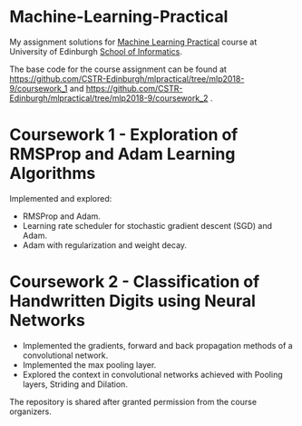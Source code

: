 # Machine-Learning-Practical
My assignment solutions for [Machine Learning Practical](http://www.drps.ed.ac.uk/18-19/dpt/cxinfr11132.htm) course at University of Edinburgh [School of Informatics](http://www.inf.ed.ac.uk).

The base code for the course assignment can be found at https://github.com/CSTR-Edinburgh/mlpractical/tree/mlp2018-9/coursework_1 and https://github.com/CSTR-Edinburgh/mlpractical/tree/mlp2018-9/coursework_2 .

# Coursework 1 -  Exploration of RMSProp and Adam Learning Algorithms 
Implemented and explored:
* RMSProp and Adam.
* Learning rate scheduler for stochastic gradient descent (SGD) and Adam.
* Adam with regularization and weight decay.

# Coursework 2 - Classification of Handwritten Digits using Neural Networks 
* Implemented the gradients, forward and back propagation methods of a convolutional network.
* Implemented the max pooling layer.
* Explored the context in convolutional networks achieved with Pooling layers, Striding and Dilation.

The repository is shared after granted permission from the course organizers.

